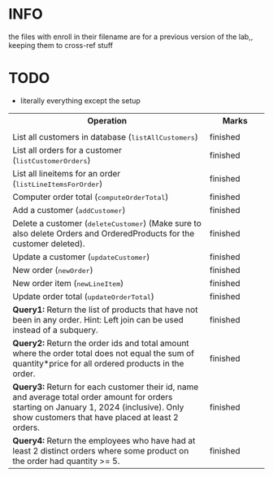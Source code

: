 # INFO
the files with enroll in their filename are for a previous version of the lab,, keeping them to cross-ref stuff


# TODO

- literally everything except the setup

<table>
<tr><th>Operation</th>														<th width="100">Marks</th></tr>
<tr><td>
<tr><td>List all customers in database (<tt>listAllCustomers</tt>)</td>		<td>finished</td></tr>
<tr><td>List all orders for a customer (<tt>listCustomerOrders</tt>)</td>	<td>finished</td></tr>
<tr><td>List all lineitems for an order (<tt>listLineItemsForOrder</tt>)</td><td>finished</td></tr>
<tr><td>Computer order total (<tt>computeOrderTotal</tt>)</td>				<td>finished</td></tr>
<tr><td>Add a customer (<tt>addCustomer</tt>)</td>							<td>finished</td></tr>
<tr><td>Delete a customer (<tt>deleteCustomer</tt>) (Make sure to also delete Orders and OrderedProducts for the customer deleted).</td>	<td>finished</td></tr>
<tr><td>Update a customer (<tt>updateCustomer</tt>)</td>					<td>finished</td></tr>
<tr><td>New order (<tt>newOrder</tt>)</td>									<td>finished</td></tr>
<tr><td>New order item (<tt>newLineItem</tt>)</td>							<td>finished</td></tr>
<tr><td>Update order total (<tt>updateOrderTotal</tt>)</td>					<td>finished</td></tr>
<tr><td><b>Query1:</b> Return the list of products that have not been in any order. Hint: Left join can be used instead of a subquery.</td>	<td>finished</td</tr>
<tr><td><b>Query2:</b> Return the order ids and total amount where the order total does not equal the sum of quantity*price for all ordered products in the order.</td><td>finished</td></tr>
<tr><td><b>Query3:</b> Return for each customer their id, name and average total order amount for orders starting on January 1, 2024 (inclusive). Only show customers that have placed at least 2 orders.</td><td>finished</td></tr>
<tr><td><b>Query4:</b> Return the employees who have had at least 2 distinct orders where some product on the order had quantity >= 5.</td><td>finished</td></tr>
</table>





